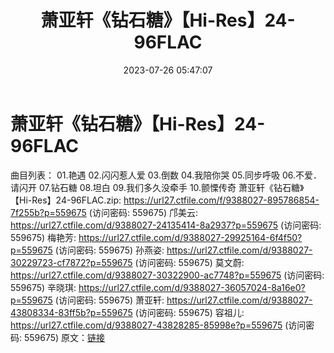 ﻿---
title: 萧亚轩《钻石糖》【Hi-Res】24-96FLAC
date: 2023-07-26 05:47:07
categories: APE、FLAC、MP3
tags: 华语中文
---
# 萧亚轩《钻石糖》【Hi-Res】24-96FLAC

曲目列表：
01.艳遇
02.闪闪惹人爱
03.倒数
04.我陪你哭
05.同步呼吸
06.不爱．请闪开
07.钻石糖
08.坦白
09.我们多久没牵手
10.颤慄传奇
萧亚轩《钻石糖》【Hi-Res】24-96FLAC.zip: https://url27.ctfile.com/f/9388027-895786854-7f255b?p=559675
(访问密码: 559675)
邝美云: https://url27.ctfile.com/d/9388027-24135414-8a2937?p=559675
(访问密码: 559675)
梅艳芳: https://url27.ctfile.com/d/9388027-29925164-6f4f50?p=559675
(访问密码: 559675)
孙燕姿: https://url27.ctfile.com/d/9388027-30229723-cf7872?p=559675
(访问密码: 559675)
莫文蔚: https://url27.ctfile.com/d/9388027-30322900-ac7748?p=559675
(访问密码: 559675)
辛晓琪: https://url27.ctfile.com/d/9388027-36057024-8a16e0?p=559675
(访问密码: 559675)
萧亚轩: https://url27.ctfile.com/d/9388027-43808334-83ff5b?p=559675
(访问密码: 559675)
容祖儿: https://url27.ctfile.com/d/9388027-43828285-85998e?p=559675
(访问密码: 559675)
原文：[链接](https://blog.sina.com.cn/s/blog_1647c7e76010312uj.html)